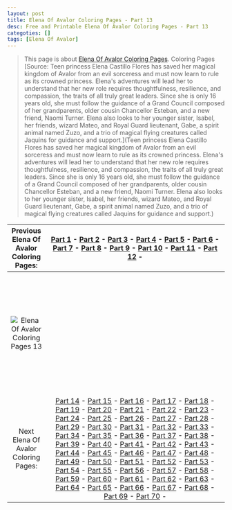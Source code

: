 ```yaml
---
layout: post
title: Elena Of Avalor Coloring Pages - Part 13
desc: Free and Printable Elena Of Avalor Coloring Pages - Part 13
categoties: []
tags: [Elena Of Avalor]
---
```

> This page is about [Elena Of Avalor Coloring Pages](https://fnafcoloringpages.github.io/). Coloring Pages [Source: Teen princess Elena Castillo Flores has saved her magical kingdom of Avalor from an evil sorceress and must now learn to rule as its crowned princess. Elena's adventures will lead her to understand that her new role requires thoughtfulness, resilience, and compassion, the traits of all truly great leaders. Since she is only 16 years old, she must follow the guidance of a Grand Council composed of her grandparents, older cousin Chancellor Esteban, and a new friend, Naomi Turner. Elena also looks to her younger sister, Isabel, her friends, wizard Mateo, and Royal Guard lieutenant, Gabe, a spirit animal named Zuzo, and a trio of magical flying creatures called Jaquins for guidance and support.](Teen princess Elena Castillo Flores has saved her magical kingdom of Avalor from an evil sorceress and must now learn to rule as its crowned princess. Elena's adventures will lead her to understand that her new role requires thoughtfulness, resilience, and compassion, the traits of all truly great leaders. Since she is only 16 years old, she must follow the guidance of a Grand Council composed of her grandparents, older cousin Chancellor Esteban, and a new friend, Naomi Turner. Elena also looks to her younger sister, Isabel, her friends, wizard Mateo, and Royal Guard lieutenant, Gabe, a spirit animal named Zuzo, and a trio of magical flying creatures called Jaquins for guidance and support.)

|Previous Elena Of Avalor Coloring Pages: |[Part 1](https://fnafcoloringpages.github.io/blog/Elena-Of-Avalor-Coloring-Pages-part-1) - [Part 2](https://fnafcoloringpages.github.io/blog/Elena-Of-Avalor-Coloring-Pages-part-2) - [Part 3](https://fnafcoloringpages.github.io/blog/Elena-Of-Avalor-Coloring-Pages-part-3) - [Part 4](https://fnafcoloringpages.github.io/blog/Elena-Of-Avalor-Coloring-Pages-part-4) - [Part 5](https://fnafcoloringpages.github.io/blog/Elena-Of-Avalor-Coloring-Pages-part-5) - [Part 6](https://fnafcoloringpages.github.io/blog/Elena-Of-Avalor-Coloring-Pages-part-6) - [Part 7](https://fnafcoloringpages.github.io/blog/Elena-Of-Avalor-Coloring-Pages-part-7) - [Part 8](https://fnafcoloringpages.github.io/blog/Elena-Of-Avalor-Coloring-Pages-part-8) - [Part 9](https://fnafcoloringpages.github.io/blog/Elena-Of-Avalor-Coloring-Pages-part-9) - [Part 10](https://fnafcoloringpages.github.io/blog/Elena-Of-Avalor-Coloring-Pages-part-10) - [Part 11](https://fnafcoloringpages.github.io/blog/Elena-Of-Avalor-Coloring-Pages-part-11) - [Part 12](https://fnafcoloringpages.github.io/blog/Elena-Of-Avalor-Coloring-Pages-part-12) - |
|:-:|:-:|
|![Elena Of Avalor Coloring Pages 13](https://fnafcoloringpages.github.io/img/Elena-Of-Avalor-Coloring-Pages%20(13).jpg "Elena Of Avalor Coloring Pages 13")|<script async src="//pagead2.googlesyndication.com/pagead/js/adsbygoogle.js"></script><!-- Texxtonly --><ins class="adsbygoogle" style="display:inline-block;width:336px;height:280px" data-ad-client="ca-pub-6753140515841889" data-ad-slot="3207852233"></ins><script>(adsbygoogle = window.adsbygoogle \|\| []).push({}); </script>|
| Next Elena Of Avalor Coloring Pages: |[Part 14](https://fnafcoloringpages.github.io/blog/Elena-Of-Avalor-Coloring-Pages-part-14) - [Part 15](https://fnafcoloringpages.github.io/blog/Elena-Of-Avalor-Coloring-Pages-part-15) - [Part 16](https://fnafcoloringpages.github.io/blog/Elena-Of-Avalor-Coloring-Pages-part-16) - [Part 17](https://fnafcoloringpages.github.io/blog/Elena-Of-Avalor-Coloring-Pages-part-17) - [Part 18](https://fnafcoloringpages.github.io/blog/Elena-Of-Avalor-Coloring-Pages-part-18) - [Part 19](https://fnafcoloringpages.github.io/blog/Elena-Of-Avalor-Coloring-Pages-part-19) - [Part 20](https://fnafcoloringpages.github.io/blog/Elena-Of-Avalor-Coloring-Pages-part-20) - [Part 21](https://fnafcoloringpages.github.io/blog/Elena-Of-Avalor-Coloring-Pages-part-21) - [Part 22](https://fnafcoloringpages.github.io/blog/Elena-Of-Avalor-Coloring-Pages-part-22) - [Part 23](https://fnafcoloringpages.github.io/blog/Elena-Of-Avalor-Coloring-Pages-part-23) - [Part 24](https://fnafcoloringpages.github.io/blog/Elena-Of-Avalor-Coloring-Pages-part-24) - [Part 25](https://fnafcoloringpages.github.io/blog/Elena-Of-Avalor-Coloring-Pages-part-25) - [Part 26](https://fnafcoloringpages.github.io/blog/Elena-Of-Avalor-Coloring-Pages-part-26) - [Part 27](https://fnafcoloringpages.github.io/blog/Elena-Of-Avalor-Coloring-Pages-part-27) - [Part 28](https://fnafcoloringpages.github.io/blog/Elena-Of-Avalor-Coloring-Pages-part-28) - [Part 29](https://fnafcoloringpages.github.io/blog/Elena-Of-Avalor-Coloring-Pages-part-29) - [Part 30](https://fnafcoloringpages.github.io/blog/Elena-Of-Avalor-Coloring-Pages-part-30) - [Part 31](https://fnafcoloringpages.github.io/blog/Elena-Of-Avalor-Coloring-Pages-part-31) - [Part 32](https://fnafcoloringpages.github.io/blog/Elena-Of-Avalor-Coloring-Pages-part-32) - [Part 33](https://fnafcoloringpages.github.io/blog/Elena-Of-Avalor-Coloring-Pages-part-33) - [Part 34](https://fnafcoloringpages.github.io/blog/Elena-Of-Avalor-Coloring-Pages-part-34) - [Part 35](https://fnafcoloringpages.github.io/blog/Elena-Of-Avalor-Coloring-Pages-part-35) - [Part 36](https://fnafcoloringpages.github.io/blog/Elena-Of-Avalor-Coloring-Pages-part-36) - [Part 37](https://fnafcoloringpages.github.io/blog/Elena-Of-Avalor-Coloring-Pages-part-37) - [Part 38](https://fnafcoloringpages.github.io/blog/Elena-Of-Avalor-Coloring-Pages-part-38) - [Part 39](https://fnafcoloringpages.github.io/blog/Elena-Of-Avalor-Coloring-Pages-part-39) - [Part 40](https://fnafcoloringpages.github.io/blog/Elena-Of-Avalor-Coloring-Pages-part-40) - [Part 41](https://fnafcoloringpages.github.io/blog/Elena-Of-Avalor-Coloring-Pages-part-41) - [Part 42](https://fnafcoloringpages.github.io/blog/Elena-Of-Avalor-Coloring-Pages-part-42) - [Part 43](https://fnafcoloringpages.github.io/blog/Elena-Of-Avalor-Coloring-Pages-part-43) - [Part 44](https://fnafcoloringpages.github.io/blog/Elena-Of-Avalor-Coloring-Pages-part-44) - [Part 45](https://fnafcoloringpages.github.io/blog/Elena-Of-Avalor-Coloring-Pages-part-45) - [Part 46](https://fnafcoloringpages.github.io/blog/Elena-Of-Avalor-Coloring-Pages-part-46) - [Part 47](https://fnafcoloringpages.github.io/blog/Elena-Of-Avalor-Coloring-Pages-part-47) - [Part 48](https://fnafcoloringpages.github.io/blog/Elena-Of-Avalor-Coloring-Pages-part-48) - [Part 49](https://fnafcoloringpages.github.io/blog/Elena-Of-Avalor-Coloring-Pages-part-49) - [Part 50](https://fnafcoloringpages.github.io/blog/Elena-Of-Avalor-Coloring-Pages-part-50) - [Part 51](https://fnafcoloringpages.github.io/blog/Elena-Of-Avalor-Coloring-Pages-part-51) - [Part 52](https://fnafcoloringpages.github.io/blog/Elena-Of-Avalor-Coloring-Pages-part-52) - [Part 53](https://fnafcoloringpages.github.io/blog/Elena-Of-Avalor-Coloring-Pages-part-53) - [Part 54](https://fnafcoloringpages.github.io/blog/Elena-Of-Avalor-Coloring-Pages-part-54) - [Part 55](https://fnafcoloringpages.github.io/blog/Elena-Of-Avalor-Coloring-Pages-part-55) - [Part 56](https://fnafcoloringpages.github.io/blog/Elena-Of-Avalor-Coloring-Pages-part-56) - [Part 57](https://fnafcoloringpages.github.io/blog/Elena-Of-Avalor-Coloring-Pages-part-57) - [Part 58](https://fnafcoloringpages.github.io/blog/Elena-Of-Avalor-Coloring-Pages-part-58) - [Part 59](https://fnafcoloringpages.github.io/blog/Elena-Of-Avalor-Coloring-Pages-part-59) - [Part 60](https://fnafcoloringpages.github.io/blog/Elena-Of-Avalor-Coloring-Pages-part-60) - [Part 61](https://fnafcoloringpages.github.io/blog/Elena-Of-Avalor-Coloring-Pages-part-61) - [Part 62](https://fnafcoloringpages.github.io/blog/Elena-Of-Avalor-Coloring-Pages-part-62) - [Part 63](https://fnafcoloringpages.github.io/blog/Elena-Of-Avalor-Coloring-Pages-part-63) - [Part 64](https://fnafcoloringpages.github.io/blog/Elena-Of-Avalor-Coloring-Pages-part-64) - [Part 65](https://fnafcoloringpages.github.io/blog/Elena-Of-Avalor-Coloring-Pages-part-65) - [Part 66](https://fnafcoloringpages.github.io/blog/Elena-Of-Avalor-Coloring-Pages-part-66) - [Part 67](https://fnafcoloringpages.github.io/blog/Elena-Of-Avalor-Coloring-Pages-part-67) - [Part 68](https://fnafcoloringpages.github.io/blog/Elena-Of-Avalor-Coloring-Pages-part-68) - [Part 69](https://fnafcoloringpages.github.io/blog/Elena-Of-Avalor-Coloring-Pages-part-69) - [Part 70](https://fnafcoloringpages.github.io/blog/Elena-Of-Avalor-Coloring-Pages-part-70) - |